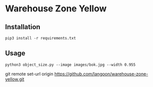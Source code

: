 # Warehouse Zone Yellow

## Installation

```
pip3 install -r requirements.txt 
```

## Usage

```
python3 object_size.py --image images/bok.jpg --width 0.955
```

git remote set-url origin https://github.com/langoon/warehouse-zone-yellow.git